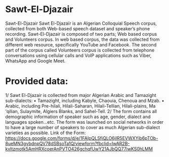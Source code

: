 # Sawt-El-Djazair
Sawt-El-Djazair Sawt El-Djazaïr is an Algerian Colloquial Speech corpus, collected from both Web-based speech dataset and speaker’s phone recording.
Sawt-El-Djazair is composed of two parts; Web based corpus and Volunteers corpus. In web based corpus, the data was collected from different web resource, specifically YouTube and Facebook.
The second part of the corpus called Volunteers corpus is collected from telephone conversations using cellular calls and VoIP applications such as Viber, WhatsApp and Google Meet.

# Provided data:

1/ Sawt El-Djazair is collected from major Algerian Arabic and Tamazight sub-dialects:
•	Tamazight, including Kabyle, Chaouia, Chenoua and Mzab. 
•	Arabic, including Pre-hilali, Hilali-Saharan, Hilali-Tellian, Hilali-plains, Ma 'qilian, Sulaymite, Algiers Blanks, and Sahel-Tell. 
2/ The form contains all demographic information of speaker such as age, gender, dialect and languages spoken…etc. The form was launched on social networks in order to have a large number of speakers to cover as much Algerian sub-dialect varieties as possible.
Link of the Form:
https://docs.google.com/forms/d/e/1FAIpQLSfjQLO6jlR5EVWXYib6pTOb-8ueMN3gvbdnpQV78dSBsoTa1Q/viewform?fbclid=IwAR2B-kvltzmotk5AmHRXcoerAnPVTO426gchqfUwY21AJbQQ77iwKS0hLMM
